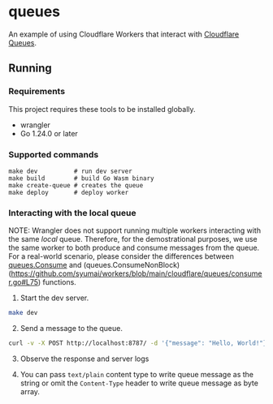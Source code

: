# queues

An example of using Cloudflare Workers that interact with [Cloudflare Queues](https://developers.cloudflare.com/queues/).

## Running

### Requirements

This project requires these tools to be installed globally.

* wrangler
* Go 1.24.0 or later

### Supported commands

```
make dev          # run dev server
make build        # build Go Wasm binary
make create-queue # creates the queue
make deploy       # deploy worker
```

### Interacting with the local queue


NOTE: Wrangler does not support running multiple workers interacting with the same _local_ queue. Therefore, for the demostrational purposes,
we use the same worker to both produce and consume messages from the queue. For a real-world scenario, please consider the differences
between [queues.Consume](https://github.com/syumai/workers/blob/main/cloudflare/queues/consumer.go#L65) and 
(queues.ConsumeNonBlock)(https://github.com/syumai/workers/blob/main/cloudflare/queues/consumer.go#L75) functions.

1. Start the dev server.
```sh
make dev
```

2. Send a message to the queue.
```sh
curl -v -X POST http://localhost:8787/ -d '{"message": "Hello, World!"}' -H "Content-Type: application/json"
```

3. Observe the response and server logs

4. You can pass `text/plain` content type to write queue message as the string or omit the `Content-Type` header to write queue message as 
byte array.

